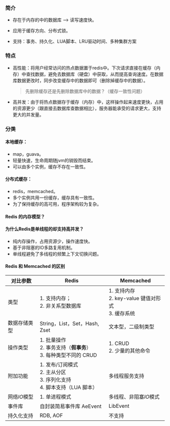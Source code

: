 ### 简介

- 存在于内存的中的数据库 --> 读写速度快。
- 应用于缓存方向、分布式锁。

- 支持：事务、持久化、LUA脚本、LRU驱动时间、多种集群方案

### 特点

- 高性能：将用户经常访问的热点数据置于redis中。下次请求直接在缓存（内存）中查找数据，避免去数据库（硬盘）中获取，从而提高查询速度。在数据库数据更改时，同步改变缓存中的数据即可（删除掉缓存中的数据）。

  >先删除缓存还是先删除数据库中的数据？（缓存一致性问题）
  >
  >

- 高并发：由于将热点数据存于缓存（内存）中，这样操作起来速度更快，占用的资源更少（跟直接去数据库查数据相比），服务器能承受的请求更大，支持更大的并发量。

### 分类

#### 本地缓存：

- map，guava。
- 轻量快速，生命周期随jvm的销毁而结束。
- 可以由多个实例，缓存不存在一致性。

#### 分布式缓存：

- redis，memcached。
- 多个实例共用一份缓存，缓存具有一致性。
- 为了保持缓存的高可用，程序架构较为复杂。

#### Redis 的内存模型？



#### 为什么Redis是单线程的却支持高并发？

- 纯内存操作，占用资源少，操作速度快。
- 基于非阻塞的IO多路复用机制。
- 单线程避免了多线程的频繁上下文切换问题。

#### Redis 和 Memcached 的区别

| 对比参数     | Redis                                                        | Memcached                                                 |
| ------------ | ------------------------------------------------------------ | --------------------------------------------------------- |
| 类型         | 1. 支持内存；<br />2. 非关系型数据库                         | 1. 支持内存<br />2. key-value 键值对形式<br />3. 缓存系统 |
| 数据存储类型 | String，List，Set，Hash, Zset                                | 文本型，二级制类型                                        |
| 操作类型     | 1. 批量操作<br />2. 事务支持（**假事务**）<br />3. 每种类型不同的 CRUD | 1. CRUD<br />2. 少量的其他命令                            |
| 附加功能     | 1. 发布/订阅模式<br />2. 主从分区<br />3. 序列化支持<br />4. 脚本支持（LUA 脚本） | 多线程服务支持                                            |
| 网络$IO$模型 | 1. 单进程模式                                                | 多线程、非阻塞$IO$模式                                    |
| 事件库       | 自封装简易事件库 AeEvent                                     | LibEvent                                                  |
| 持久化支持   | RDB, AOF                                                     | 不支持                                                    |

